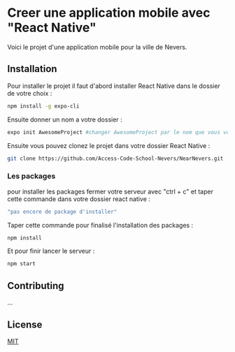 
# Creer une application mobile avec "React Native"

Voici le projet d'une application mobile pour la ville de Nevers.


## Installation

Pour installer le projet il faut d'abord installer React Native dans le dossier de votre choix :

```bash
npm install -g expo-cli
```
Ensuite donner un nom a votre dossier :
```bash
expo init AwesomeProject #changer AwesomeProject par le nom que vous voulez
```
Ensuite vous pouvez clonez le projet dans votre dossier React Native :
```bash
git clone https://github.com/Access-Code-School-Nevers/NearNevers.git
```
### Les packages

pour installer les packages fermer votre serveur avec "ctrl + c" et taper cette commande dans votre dossier react native :
```bash
"pas encore de package d'installer"
```
Taper cette commande pour finalisé l'installation des packages :
```bash
npm install
```
Et pour finir lancer le serveur :
```bash
npm start
```
<!-- ```python
import foobar

foobar.pluralize('word') # returns 'words'
foobar.pluralize('goose') # returns 'geese'
foobar.singularize('phenomena') # returns 'phenomenon'
``` -->

## Contributing
...

## License
[MIT](https://choosealicense.com/licenses/mit/)
